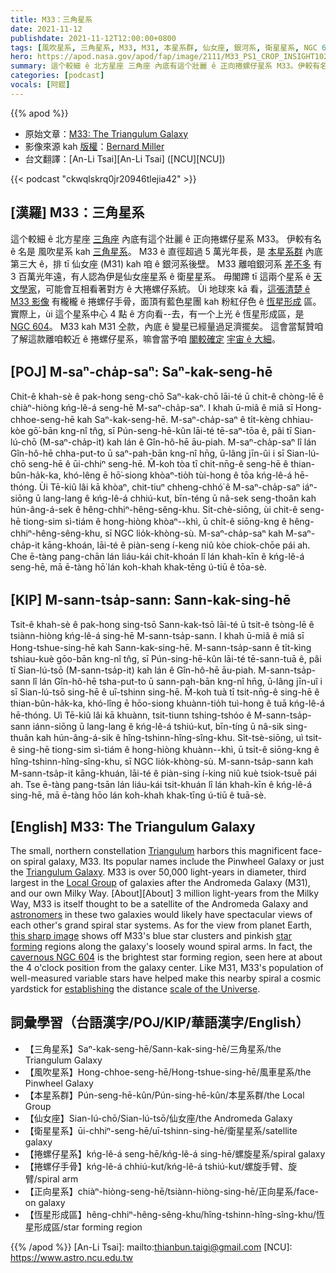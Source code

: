 ```yaml
---
title: M33：三角星系
date: 2021-11-12
publishdate: 2021-11-12T12:00:00+0800
tags: [風吹星系, 三角星系, M33, M31, 本星系群, 仙女座, 銀河系, 衛星星系, NGC 604, 捲螺仔星系, 正向星系, 恆星形成區]
hero: https://apod.nasa.gov/apod/fap/image/2111/M33_PS1_CROP_INSIGHT1024.jpg
summary: 這个較細 ê 北方星座 三角座 內底有這个壯麗 ê 正向捲螺仔星系 M33。伊較有名 ê 名是 風吹星系 抑是 三角星系。
categories: [podcast]
vocals: [阿錕]
---
```


{{% apod %}}

- 原始文章：[M33: The Triangulum Galaxy](https://apod.nasa.gov/apod/ap211112.html)
- 影像來源 kah [版權][copyright]：[Bernard Miller](http://azstarman.net/CDK/index.html)
- 台文翻譯：[An-Li Tsai][An-Li Tsai] ([NCU][NCU])

{{< podcast "ckwqlskrq0jr20946tlejia42" >}}

## [漢羅] M33：三角星系
這个較細 ê 北方星座 [三角座][Triangulum] 內底有這个壯麗 ê 正向捲螺仔星系 M33。
伊較有名 ê 名是 風吹星系 kah [三角星系][Triangulum Galaxy]。
M33 ê 直徑超過 5 萬光年長，是 [本星系群][Local Group] 內底第三大 ê，排 tī 仙女座 (M31) kah 咱 ê 銀河系後壁。
M33 離咱銀河系 [差不多][About t] 有 3 百萬光年遠，有人認為伊是仙女座星系 ê 衛星星系。
毋閣蹛 tī 這兩个星系 ê [天文學家][astronomers]，可能會互相看著對方 ê 大捲螺仔系統。
Ùi 地球來 kā 看，[這張清楚 ê M33 影像][this sharp image] 有櫳櫳 ê 捲螺仔手骨，面頂有藍色星團 kah 粉紅仔色 ê [恆星形成][star forming] 區。
實際上，ùi 這个星系中心 4 點 ê 方向看--去，有一个上光 ê 恆星形成區，是 [NGC 604][cavernous NGC 604]。
M33 kah M31 仝款，內底 ê 變星已經量過足濟擺矣。
這會當幫贊咱了解這款離咱較近 ê 捲螺仔星系，嘛會當予咱 [閣較確定][establishing] [宇宙 ê 大細][scale of the Universe]。

## [POJ] M-saⁿ-cha̍p-saⁿ: Saⁿ-kak-seng-hē
Chit-ê khah-sè ê pak-hong seng-chō Saⁿ-kak-chō lāi-té ū chit-ê chòng-lē ê chiàⁿ-hiòng kńg-lê-á seng-hē M-saⁿ-cha̍p-saⁿ.
I khah ū-miâ ê miâ sī Hong-chhoe-seng-hē kah Saⁿ-kak-seng-hē.
M-saⁿ-cha̍p-saⁿ ê ti̍t-kèng chhiau-kòe gō͘-bān kng-nî tn̂g, sī Pún-seng-hē-kûn lāi-té tē-saⁿ-tōa ê, pâi tī Sian-lú-chō (M-saⁿ-cha̍p-it) kah lán ê Gîn-hô-hē āu-piah.
M-saⁿ-cha̍p-saⁿ lî lán Gîn-hô-hē chha-put-to ū saⁿ-pah-bān kng-nî hn̄g, ū-lâng jīn-ûi i sī Sian-lú-chō seng-hē ê ūi-chhiⁿ seng-hē.
M̄-koh tòa tī chit-nn̄g-ê seng-hē ê thian-bûn-ha̍k-ka, khó-lêng ē hō͘-siong khòaⁿ-tio̍h tùi-hong ê tōa kńg-lê-á hē-thóng.
Ùi Tē-kiû lâi kā khòaⁿ, chit-tiuⁿ chheng-chhó͘ ê M-saⁿ-cha̍p-saⁿ iáⁿ-siōng ū lang-lang ê kńg-lê-á chhiú-kut, bīn-téng ū nâ-sek seng-thoân kah hún-âng-á-sek ê hêng-chhiⁿ-hêng-sêng-khu.
Si̍t-chè-siōng, ùi chit-ê seng-hē tiong-sim sì-tiám ê hong-hiòng khòaⁿ--khì, ū chi̍t-ê siōng-kng ê hêng-chhiⁿ-hêng-sêng-khu, sī NGC lio̍k-khòng-sù.
M-saⁿ-cha̍p-saⁿ kah M-saⁿ-cha̍p-it kāng-khoán, lāi-té ê piàn-seng í-keng niû kòe chiok-chōe pái ah.
Che ē-tàng pang-chān lán liáu-kái chit-khoán lî lán khah-kīn ê kńg-lê-á seng-hē, mā ē-tàng hō͘ lán koh-khah khak-tēng ú-tiū ê tōa-sè.

## [KIP] M-sann-tsa̍p-sann: Sann-kak-sing-hē
Tsit-ê khah-sè ê pak-hong sing-tsō Sann-kak-tsō lāi-té ū tsit-ê tsòng-lē ê tsiànn-hiòng kńg-lê-á sing-hē M-sann-tsa̍p-sann.
I khah ū-miâ ê miâ sī Hong-tshue-sing-hē kah Sann-kak-sing-hē.
M-sann-tsa̍p-sann ê ti̍t-kìng tshiau-kuè gōo-bān kng-nî tn̂g, sī Pún-sing-hē-kûn lāi-té tē-sann-tuā ê, pâi tī Sian-lú-tsō (M-sann-tsa̍p-it) kah lán ê Gîn-hô-hē āu-piah.
M-sann-tsa̍p-sann lî lán Gîn-hô-hē tsha-put-to ū sann-pah-bān kng-nî hn̄g, ū-lâng jīn-uî i sī Sian-lú-tsō sing-hē ê uī-tshinn sing-hē.
M̄-koh tuà tī tsit-nn̄g-ê sing-hē ê thian-bûn-ha̍k-ka, khó-lîng ē hōo-siong khuànn-tio̍h tuì-hong ê tuā kńg-lê-á hē-thóng.
Uì Tē-kiû lâi kā khuànn, tsit-tiunn tshing-tshóo ê M-sann-tsa̍p-sann iánn-siōng ū lang-lang ê kńg-lê-á tshiú-kut, bīn-tíng ū nâ-sik sing-thuân kah hún-âng-á-sik ê hîng-tshinn-hîng-sîng-khu.
Si̍t-tsè-siōng, uì tsit-ê sing-hē tiong-sim sì-tiám ê hong-hiòng khuànn--khì, ū tsi̍t-ê siōng-kng ê hîng-tshinn-hîng-sîng-khu, sī NGC lio̍k-khòng-sù.
M-sann-tsa̍p-sann kah M-sann-tsa̍p-it kāng-khuán, lāi-té ê piàn-sing í-king niû kuè tsiok-tsuē pái ah.
Tse ē-tàng pang-tsān lán liáu-kái tsit-khuán lî lán khah-kīn ê kńg-lê-á sing-hē, mā ē-tàng hōo lán koh-khah khak-tīng ú-tiū ê tuā-sè.

## [English] M33: The Triangulum Galaxy
The small, northern constellation [Triangulum][Triangulum] harbors this magnificent face-on spiral galaxy, M33.
Its popular names include the Pinwheel Galaxy or just the [Triangulum Galaxy][Triangulum Galaxy].
M33 is over 50,000 light-years in diameter, third largest in the [Local Group][Local Group] of galaxies after the Andromeda Galaxy (M31), and our own Milky Way.
[About][About] 3 million light-years from the Milky Way, M33 is itself thought to be a satellite of the Andromeda Galaxy and [astronomers][astronomers] in these two galaxies would likely have spectacular views of each other's grand spiral star systems.
As for the view from planet Earth, [this sharp image][this sharp image] shows off M33's blue star clusters and pinkish [star forming][star forming] regions along the galaxy's loosely wound spiral arms.
In fact, the [cavernous NGC 604][cavernous NGC 604] is the brightest star forming region, seen here at about the 4 o'clock position from the galaxy center.
Like M31, M33's population of well-measured variable stars have helped make this nearby spiral a cosmic yardstick for [establishing][establishing] the distance [scale of the Universe][scale of the Universe].

## 詞彙學習（台語漢字/POJ/KIP/華語漢字/English）
- 【三角星系】Saⁿ-kak-seng-hē/Sann-kak-sing-hē/三角星系/the Triangulum Galaxy
- 【風吹星系】Hong-chhoe-seng-hē/Hong-tshue-sing-hē/風車星系/the Pinwheel Galaxy
- 【本星系群】Pún-seng-hē-kûn/Pún-sing-hē-kûn/本星系群/the Local Group
- 【仙女座】Sian-lú-chō/Sian-lú-tsō/仙女座/the Andromeda Galaxy
- 【衛星星系】ūi-chhiⁿ-seng-hē/uī-tshinn-sing-hē/衛星星系/satellite galaxy
- 【捲螺仔星系】kńg-lê-á seng-hē/kńg-lê-á sing-hē/螺旋星系/spiral galaxy
- 【捲螺仔手骨】kńg-lê-á chhiú-kut/kńg-lê-á tshiú-kut/螺旋手臂、旋臂/spiral arm
- 【正向星系】chiàⁿ-hiòng-seng-hē/tsiànn-hiòng-sing-hē/正向星系/face-on galaxy
- 【恆星形成區】hêng-chhiⁿ-hêng-sêng-khu/hîng-tshinn-hîng-sîng-khu/恆星形成區/star forming region


{{% /apod %}}
[An-Li Tsai]: mailto:thianbun.taigi@gmail.com
[NCU]: https://www.astro.ncu.edu.tw

[copyright]: https://apod.nasa.gov/apod/fap/lib/about_apod.html#srapply

[Triangulum]:http://www.hawastsoc.org/deepsky/tri/index.html
[Triangulum Galaxy]:http://messier.seds.org/m/m033.html
[Local Group]:http://atlasoftheuniverse.com/localgr.html
[About e]:https://apod.nasa.gov/apod/ap211106.html
[About t]:https://apod.tw/daily/20211106/
[astronomers]:http://arxiv.org/abs/astro-ph?papernum=0506609
[this sharp image]:http://azstarman.net/CDK/M33_2.htm
[star forming]:https://apod.nasa.gov/apod/ap091017.html
[cavernous NGC 604]:http://hubblesite.org/newscenter/archive/releases/2003/30/
[establishing]:http://adsabs.harvard.edu/cgi-bin/bib_query?1926ApJ....63..236H
[scale of the Universe]:http://antwrp.gsfc.nasa.gov/diamond_jubilee/debate96.html
